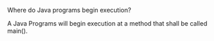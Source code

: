 Where do Java programs begin execution?

A Java Programs will begin execution at a method that shall be called main().
